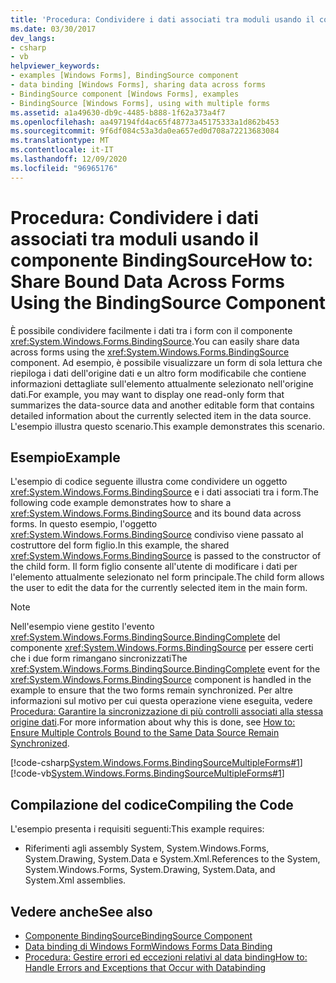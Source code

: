 ```yaml
---
title: 'Procedura: Condividere i dati associati tra moduli usando il componente BindingSource'
ms.date: 03/30/2017
dev_langs:
- csharp
- vb
helpviewer_keywords:
- examples [Windows Forms], BindingSource component
- data binding [Windows Forms], sharing data across forms
- BindingSource component [Windows Forms], examples
- BindingSource [Windows Forms], using with multiple forms
ms.assetid: a1a49630-db9c-4485-b888-1f62a373a4f7
ms.openlocfilehash: aa497194fd4ac65f48773a45175333a1d862b453
ms.sourcegitcommit: 9f6df084c53a3da0ea657ed0d708a72213683084
ms.translationtype: MT
ms.contentlocale: it-IT
ms.lasthandoff: 12/09/2020
ms.locfileid: "96965176"
---
```

# <a name="how-to-share-bound-data-across-forms-using-the-bindingsource-component"></a><span data-ttu-id="5a374-102">Procedura: Condividere i dati associati tra moduli usando il componente BindingSource</span><span class="sxs-lookup"><span data-stu-id="5a374-102">How to: Share Bound Data Across Forms Using the BindingSource Component</span></span>
<span data-ttu-id="5a374-103">È possibile condividere facilmente i dati tra i form con il componente <xref:System.Windows.Forms.BindingSource>.</span><span class="sxs-lookup"><span data-stu-id="5a374-103">You can easily share data across forms using the <xref:System.Windows.Forms.BindingSource> component.</span></span> <span data-ttu-id="5a374-104">Ad esempio, è possibile visualizzare un form di sola lettura che riepiloga i dati dell'origine dati e un altro form modificabile che contiene informazioni dettagliate sull'elemento attualmente selezionato nell'origine dati.</span><span class="sxs-lookup"><span data-stu-id="5a374-104">For example, you may want to display one read-only form that summarizes the data-source data and another editable form that contains detailed information about the currently selected item in the data source.</span></span> <span data-ttu-id="5a374-105">L'esempio illustra questo scenario.</span><span class="sxs-lookup"><span data-stu-id="5a374-105">This example demonstrates this scenario.</span></span>  
  
## <a name="example"></a><span data-ttu-id="5a374-106">Esempio</span><span class="sxs-lookup"><span data-stu-id="5a374-106">Example</span></span>  
 <span data-ttu-id="5a374-107">L'esempio di codice seguente illustra come condividere un oggetto <xref:System.Windows.Forms.BindingSource> e i dati associati tra i form.</span><span class="sxs-lookup"><span data-stu-id="5a374-107">The following code example demonstrates how to share a <xref:System.Windows.Forms.BindingSource> and its bound data across forms.</span></span> <span data-ttu-id="5a374-108">In questo esempio, l'oggetto <xref:System.Windows.Forms.BindingSource> condiviso viene passato al costruttore del form figlio.</span><span class="sxs-lookup"><span data-stu-id="5a374-108">In this example, the shared <xref:System.Windows.Forms.BindingSource> is passed to the constructor of the child form.</span></span> <span data-ttu-id="5a374-109">Il form figlio consente all'utente di modificare i dati per l'elemento attualmente selezionato nel form principale.</span><span class="sxs-lookup"><span data-stu-id="5a374-109">The child form allows the user to edit the data for the currently selected item in the main form.</span></span>  
  
> [!NOTE]
> <span data-ttu-id="5a374-110">Nell'esempio viene gestito l'evento <xref:System.Windows.Forms.BindingSource.BindingComplete> del componente <xref:System.Windows.Forms.BindingSource> per essere certi che i due form rimangano sincronizzati</span><span class="sxs-lookup"><span data-stu-id="5a374-110">The <xref:System.Windows.Forms.BindingSource.BindingComplete> event for the <xref:System.Windows.Forms.BindingSource> component is handled in the example to ensure that the two forms remain synchronized.</span></span> <span data-ttu-id="5a374-111">Per altre informazioni sul motivo per cui questa operazione viene eseguita, vedere [Procedura: Garantire la sincronizzazione di più controlli associati alla stessa origine dati](../multiple-controls-bound-to-data-source-synchronized.md).</span><span class="sxs-lookup"><span data-stu-id="5a374-111">For more information about why this is done, see [How to: Ensure Multiple Controls Bound to the Same Data Source Remain Synchronized](../multiple-controls-bound-to-data-source-synchronized.md).</span></span>  
  
 [!code-csharp[System.Windows.Forms.BindingSourceMultipleForms#1](~/samples/snippets/csharp/VS_Snippets_Winforms/System.Windows.Forms.BindingSourceMultipleForms/CS/Form1.cs#1)]
 [!code-vb[System.Windows.Forms.BindingSourceMultipleForms#1](~/samples/snippets/visualbasic/VS_Snippets_Winforms/System.Windows.Forms.BindingSourceMultipleForms/VB/Form1.vb#1)]  
  
## <a name="compiling-the-code"></a><span data-ttu-id="5a374-112">Compilazione del codice</span><span class="sxs-lookup"><span data-stu-id="5a374-112">Compiling the Code</span></span>  
 <span data-ttu-id="5a374-113">L'esempio presenta i requisiti seguenti:</span><span class="sxs-lookup"><span data-stu-id="5a374-113">This example requires:</span></span>  
  
- <span data-ttu-id="5a374-114">Riferimenti agli assembly System, System.Windows.Forms, System.Drawing, System.Data e System.Xml.</span><span class="sxs-lookup"><span data-stu-id="5a374-114">References to the System, System.Windows.Forms, System.Drawing, System.Data, and System.Xml assemblies.</span></span>  
  
## <a name="see-also"></a><span data-ttu-id="5a374-115">Vedere anche</span><span class="sxs-lookup"><span data-stu-id="5a374-115">See also</span></span>

- [<span data-ttu-id="5a374-116">Componente BindingSource</span><span class="sxs-lookup"><span data-stu-id="5a374-116">BindingSource Component</span></span>](bindingsource-component.md)
- [<span data-ttu-id="5a374-117">Data binding di Windows Form</span><span class="sxs-lookup"><span data-stu-id="5a374-117">Windows Forms Data Binding</span></span>](../windows-forms-data-binding.md)
- [<span data-ttu-id="5a374-118">Procedura: Gestire errori ed eccezioni relativi al data binding</span><span class="sxs-lookup"><span data-stu-id="5a374-118">How to: Handle Errors and Exceptions that Occur with Databinding</span></span>](how-to-handle-errors-and-exceptions-that-occur-with-databinding.md)
